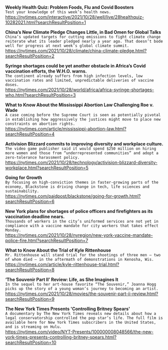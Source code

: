**Weekly Health Quiz: Problem Foods, Flu and Covid Boosters**\
`Test your knowledge of this week’s health news.`\
https://nytimes.com/interactive/2021/10/28/well/live/28healthquiz-10282021.html?searchResultPosition=1

**China’s New Climate Pledge Changes Little, in Bad Omen for Global Talks**\
`China’s updated targets for cutting emissions to fight climate change reiterate what its leader pledged nearly a year ago. That doesn’t bode well for progress at next week’s global climate summit.`\
https://nytimes.com/2021/10/28/climate/china-climate-pledge.html?searchResultPosition=2

**Syringe shortages could be yet another obstacle in Africa’s Covid vaccination efforts, the W.H.O. warns.**\
`The continent already suffers from high infection levels, low vaccination rates and limited, unpredictable deliveries of vaccine doses.`\
https://nytimes.com/2021/10/28/world/africa/africa-syringe-shortages-who.html?searchResultPosition=3

**What to Know About the Mississippi Abortion Law Challenging Roe v. Wade**\
`A case coming before the Supreme Court is seen as potentially pivotal in establishing how aggressively the justices might move to place new constraints on abortion rights.`\
https://nytimes.com/article/mississippi-abortion-law.html?searchResultPosition=4

**Activision Blizzard commits to improving diversity and workplace culture.**\
`The video game publisher said it would spend $250 million on hiring more women and those from “underrepresented communities” and adopt a zero-tolerance harassment policy.`\
https://nytimes.com/2021/10/28/technology/activision-blizzard-diversity-workplace.html?searchResultPosition=5

**Going for Growth**\
`By focusing on high-conviction themes in faster-growing parts of the economy, Blackstone is driving change in tech, life sciences and sustainability.`\
https://nytimes.com/paidpost/blackstone/going-for-growth.html?searchResultPosition=6

**New York plans for shortages of police officers and firefighters as its vaccination deadline nears.**\
`Thousands of workers in the city’s uniformed services are not yet in compliance with a vaccine mandate for city workers that takes effect Monday.`\
https://nytimes.com/2021/10/28/nyregion/new-york-vaccine-mandate-police-fire.html?searchResultPosition=7

**What to Know About the Trial of Kyle Rittenhouse**\
`Mr. Rittenhouse will stand trial for the shootings of three men — two of whom died — in the aftermath of demonstrations in Kenosha, Wis.`\
https://nytimes.com/article/kyle-rittenhouse-trial.html?searchResultPosition=8

**‘The Souvenir Part II’ Review: Life, as She Imagines It**\
`In the sequel to her art-house favorite “The Souvenir,” Joanna Hogg picks up the story of a young woman’s journey to becoming an artist.`\
https://nytimes.com/2021/10/28/movies/the-souvenir-part-ii-review.html?searchResultPosition=9

**The New York Times Presents 'Controlling Britney Spears'**\
`A documentary by The New York Times reveals new details about how a legal conservatorship controlled the pop star’s life. The full film is available here for New York Times subscribers in the United States, and is streaming on Hulu.`\
https://nytimes.com/video/NYT-Presents/100000008048566/the-new-york-times-presents-controlling-britney-spears.html?searchResultPosition=10

